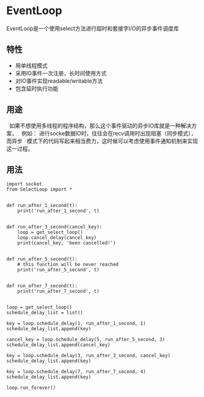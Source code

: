 EventLoop
=========

EventLoop是一个使用select方法进行超时和套接字I/O的异步事件调度库

特性
------
*  用单线程模式
*  采用IO事件一次注册，长时间使用方式
*  对IO事件实现readable/writable方法
*  包含延时执行功能

用途
------
   如果不想使用多线程的程序结构，那么这个事件驱动的异步IO库就是一种解决方案，
   例如： 进行socke数据IO时，往往会在recv调用时出现阻塞（同步模式），而异步
   模式下的代码写起来相当费力，这时候可以考虑使用事件通知机制来实现这一过程。

用法
------
    import socket
    from SelectLoop import *


    def run_after_1_second(t):
        print('run_after_1_second', t)


    def run_after_3_second(cancel_key):
        loop = get_select_loop()
        loop.cancel_delay(cancel_key)
        print(cancel_key, 'been cancelled!')


    def run_after_5_second(t):
        # this function will be never reached
        print('run_after_5_second', t)


    def run_after_7_second(t):
        print('run_after_7_second', t)


    loop = get_select_loop()
    schedule_delay_list = list()

    key = loop.schedule_delay(1, run_after_1_second, 1)
    schedule_delay_list.append(key)

    cancel_key = loop.schedule_delay(5, run_after_5_second, 3)
    schedule_delay_list.append(cancel_key)

    key = loop.schedule_delay(3, run_after_3_second, cancel_key)
    schedule_delay_list.append(key)

    key = loop.schedule_delay(7, run_after_7_second, 4)
    schedule_delay_list.append(key)

    loop.run_forever()
